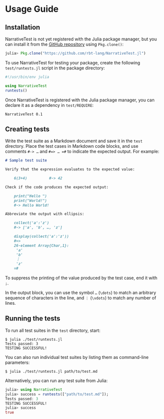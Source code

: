 # Usage Guide


## Installation

NarrativeTest is not yet registered with the Julia package manager, but you can
install it from the
[GitHub repository](https://github.com/rbt-lang/NarrativeTest.jl) using
`Pkg.clone()`:

```julia
julia> Pkg.clone("https://github.com/rbt-lang/NarrativeTest.jl")
```

To use NarrativeTest for testing your package, create the following
`test/runtests.jl` script in the package directory:

```julia
#!/usr/bin/env julia

using NarrativeTest
runtests()
```

Once NarrativeTest is registered with the Julia package manager, you can
declare it as a dependency in `test/REQUIRE`:

```
NarrativeTest 0.1
```


## Creating tests

Write the test suite as a Markdown document and save it in the `test`
directory.  Place the test cases in Markdown code blocks, and use comments
`#-> …` and `#=> … =#` to indicate the expected output.  For example:

```markdown
# Sample test suite

Verify that the expression evaluates to the expected value:

    6(3+4)          #-> 42

Check if the code produces the expected output:

    print("Hello ")
    print("World!")
    #-> Hello World!

Abbreviate the output with ellipsis:

    collect('a':'z')
    #-> ['a', 'b', …, 'z']

    display(collect('a':'z'))
    #=>
    26-element Array{Char,1}:
     'a'
     'b'
     ⋮
     'z'
    =#
```

To suppress the printing of the value produced by the test case, end it with
`;`.

In the output block, you can use the symbol `…` (`\dots`) to match an arbitrary
sequence of characters in the line, and `⋮` (`\vdots`) to match any number of
lines.


## Running the tests

To run all test suites in the `test` directory, start:

```console
$ julia ./test/runtests.jl
Tests passed: 3
TESTING SUCCESSFUL!
```

You can also run individual test suites by listing them as command-line
parameters:

```console
$ julia ./test/runtests.jl path/to/test.md
```

Alternatively, you can run any test suite from Julia:

```julia
julia> using NarrativeTest
julia> success = runtests(["path/to/test.md"]);
Tests passed: 3
TESTING SUCCESSFUL!
julia> success
true
```

